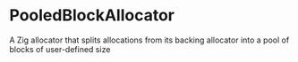 # PooledBlockAllocator
A Zig allocator that splits allocations from its backing allocator into a pool of blocks of user-defined size
